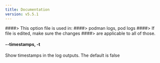 ```yaml
---
title: Documentation
version: v5.5.1
---
```


####> This option file is used in:
####>   podman logs, pod logs
####> If file is edited, make sure the changes
####> are applicable to all of those.
#### **--timestamps**, **-t**

Show timestamps in the log outputs.  The default is false
